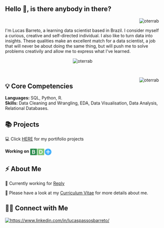 ## Hello 👋, is there anybody in there?
<p align="right"> <img src="https://komarev.com/ghpvc/?username=oterrab&label=Profile%20views&color=0e75b6&style=flat" alt="oterrab" /> </p>

I'm Lucas Barreto, a learning data scientist based in Brazil. I consider myself a curious, creative and self-directed individual. I also like to turn data into insights. These qualities make an excellent match for a data scientist, a job that will never be about doing the same thing, but will push me to solve problems creativily and allow me to express what I've learned.



<p align="center">&nbsp;<img align="center" src="https://github-readme-stats.vercel.app/api?username=oterrab&show_icons=true&locale=en" alt="oterrab" /></p>


<br/>

<p><img align="right" src="https://github-readme-stats.vercel.app/api/top-langs?username=oterrab&show_icons=true&locale=en&layout=compact" alt="oterrab" /></p>

## 💡 Core Competencies
**Languages:** SQL, Python, R. <br/>
**Skills:** Data Cleaning and Wrangling, EDA, Data Visualisation, Data Analysis, Relational Databases. 




## 📚 Projects
💻 Click [HERE](https://github.com/oterrab/portfolio-projects/) for my portifolio projects

<p align="left"><strong>Working on  </strong>
<a href="https://github.com/basedosdados/mais" target="blank"><img align="center" src="https://github.com/basedosdados/mais/raw/master/docs/images/bdmais_logo.png" alt="Base dos Dados Mais" width="70" /></a>
</p>

## ⚡️ About Me

💼 Currently working for [Reply](https://www.reply.com/en/)

🔖 Please have a look at my [Curriculum Vitae](https://drive.google.com/file/d/1xxawgEzgt-Oybd_eQlSKTI27pfeckPhZ/view?usp=sharing) for more details about me.

## 🙌🏻 Connect with Me

<p align="left">
<a href="https://linkedin.com/in/https://www.linkedin.com/in/lucaspassosbarreto/" target="blank"><img align="center" src="https://raw.githubusercontent.com/rahuldkjain/github-profile-readme-generator/master/src/images/icons/Social/linked-in-alt.svg" alt="https://www.linkedin.com/in/lucaspassosbarreto/" height="30" width="40" /></a>
</p>


